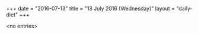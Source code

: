 +++
date = "2016-07-13"
title = "13 July 2016 (Wednesday)"
layout = "daily-diet"
+++


\<no entries\>
